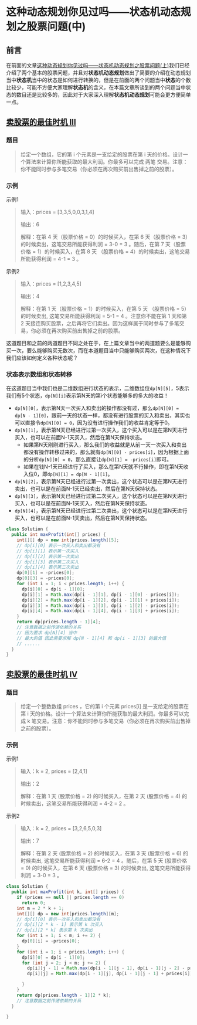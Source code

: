 # 这种动态规划你见过吗——状态机动态规划之股票问题(中)

## 前言

在前面的文章[这种动态规划你见过吗——状态机动态规划之股票问题(上)](https://mp.weixin.qq.com/s?__biz=Mzg3ODgyNDgwNg==&mid=2247485286&idx=1&sn=3d0a6a1c2e62ba770d8427c6dd732973&chksm=cf0c9b6ff87b1279d46c775001fd77b8e1437d4001a6c8a1ca8db090eadb4174af1058a1aadf&token=1125062744&lang=zh_CN#rd)我们已经介绍了两个基本的股票问题，并且对**状态机动态规划**做出了简要的介绍在动态规划当中**状态机**当中的状态是如何进行转换的，但是在前面的两个问题当中**状态**的个数比较少，可能不方便大家理解**状态机**的含义，在本篇文章所谈到的两个问题当中状态的数目还是比较多的，因此对于大家深入理解**状态机动态规划**可能会更方便简单一点。

## [卖股票的最佳时机 III](https://leetcode.cn/problems/best-time-to-buy-and-sell-stock-iii/)

### 题目

>给定一个数组，它的第 i 个元素是一支给定的股票在第 i 天的价格。设计一个算法来计算你所能获取的最大利润。你最多可以完成 两笔 交易。注意：你不能同时参与多笔交易（你必须在再次购买前出售掉之前的股票）。

### 示例

示例1

>输入：prices = [3,3,5,0,0,3,1,4]
>
>输出：6
>
>解释：在第 4 天（股票价格 = 0）的时候买入，在第 6 天（股票价格 = 3）的时候卖出，这笔交易所能获得利润 = 3-0 = 3 。随后，在第 7 天（股票价格 = 1）的时候买入，在第 8 天 （股票价格 = 4）的时候卖出，这笔交易所能获得利润 = 4-1 = 3 。

示例2

>输入：prices = [1,2,3,4,5]
>
>输出：4
>
>解释：在第 1 天（股票价格 = 1）的时候买入，在第 5 天 （股票价格 = 5）的时候卖出, 这笔交易所能获得利润 = 5-1 = 4 。注意你不能在第 1 天和第 2 天接连购买股票，之后再将它们卖出。因为这样属于同时参与了多笔交易，你必须在再次购买前出售掉之前的股票。

这道题目和之前的两道题目不同之处在于，在上篇文章当中的两道题要么是能够购买一次，要么能够购买无数次，而在本道题目当中只能够购买两次，在这种情况下我们应该如何定义各种状态呢？

### 状态表示数组和状态转移

在这道题目当中我们也是二维数组进行状态的表示，二维数组位`dp[N][5]`，5表示我们有5个状态，`dp[N][i]`表示第N天的第i个状态能够多的多大的收益！

- `dp[N][0]`，表示第N天一次买入和卖出的操作都没有过，那么`dp[N][0] = dp[N - 1][0]`，跟前一天的状态一样，都没有进行股票的买入和卖出，其实也可以直接令`dp[N][0] = 0`，因为没有进行操作我们的收益肯定等于0。
- `dp[N][1]`，表示第N天已经进行过第一次买入，这个买入可以是在第N天进行买入，也可以在前面N-1天买入，然后在第N天保持状态。
  - 如果第N天刚刚进行买入，那么我们的收益就是从前一天一次买入和卖出都没有操作转移过来的，那么就有`dp[N][0] - prices[i]`，因为根据上面的分析`dp[N][0] = 0`，那么直接让`dp[N][1] = -prices[i]`即可。
  - 如果在钱N-1天已经进行了买入，那么在第N天就不行操作，即在第N天收入位0，即`dp[N][1] = dp[N - 1][1]`。
- `dp[N][2]`，表示第N天已经进行过第一次卖出，这个状态可以是在第N天进行卖出，也可以是在前面N-1天已经卖出，然后在第N天保持状态。
- `dp[N][3]`，表示第N天已经进行过第二次买入，这个状态可以是在第N天进行买入，也可以是在前面N-1天买入，然后在第N天保持状态。
- `dp[N][4]`，表示第N天已经进行过第二次卖出，这个状态可以是在第N天进行买入，也可以是在前面N-1天卖出，然后在第N天保持状态。



```java
class Solution {
  public int maxProfit(int[] prices) {
    int[][] dp = new int[prices.length][5];
    // dp[i][0] 表示一次买入和卖出都没有
    // dp[i][1] 表示第一次买入
    // dp[i][2] 表示第一次卖出
    // dp[i][3] 表示第二次买入
    // dp[i][4] 表示第二次卖出
    dp[0][1] = -prices[0];
    dp[0][3] = -prices[0];
    for (int i = 1; i < prices.length; i++) {
      dp[i][0] = dp[i - 1][0];
      dp[i][1] = Math.max(dp[i - 1][1], dp[i - 1][0] - prices[i]);
      dp[i][2] = Math.max(dp[i - 1][2], dp[i - 1][1] + prices[i]);
      dp[i][3] = Math.max(dp[i - 1][3], dp[i - 1][2] - prices[i]);
      dp[i][4] = Math.max(dp[i - 1][4], dp[i - 1][3] + prices[i]);
    }
    return dp[prices.length - 1][4];
    // 注意数据之前传递依赖的关系
    // 因为要求 dp[N][4] 当中
    // 最大的值 因此需要求解 dp[N - 1][4] 和 dp[i - 1][3] 的最大值
    // ......
  }
}
```

## [卖股票的最佳时机 IV](https://leetcode.cn/problems/best-time-to-buy-and-sell-stock-iv/)

### 题目

>给定一个整数数组 prices ，它的第 i 个元素 prices[i] 是一支给定的股票在第 i 天的价格。设计一个算法来计算你所能获取的最大利润。你最多可以完成 k 笔交易。注意：你不能同时参与多笔交易（你必须在再次购买前出售掉之前的股票）。
>

### 示例

示例1

>输入：k = 2, prices = [2,4,1]
>
>输出：2
>
>解释：在第 1 天 (股票价格 = 2) 的时候买入，在第 2 天 (股票价格 = 4) 的时候卖出，这笔交易所能获得利润 = 4-2 = 2 。

示例2

>输入：k = 2, prices = [3,2,6,5,0,3]
>
>输出：7
>
>解释：在第 2 天 (股票价格 = 2) 的时候买入，在第 3 天 (股票价格 = 6) 的时候卖出, 这笔交易所能获得利润 = 6-2 = 4 。随后，在第 5 天 (股票价格 = 0) 的时候买入，在第 6 天 (股票价格 = 3) 的时候卖出, 这笔交易所能获得利润 = 3-0 = 3 。

```java
class Solution {
  public int maxProfit(int k, int[] prices) {
    if (prices == null || prices.length == 0)
      return 0;
    int m = 2 * k + 1;
    int[][] dp = new int[prices.length][m];
    // dp[i][0] 表示一次买入和卖出都没有
    // dp[i][2 * k - 1] 表示第 k 次买入
    // dp[i][2 * k] 表示第 k 次卖出
    for (int i = 1; i < m; i += 2) {
      dp[0][i] = -prices[0];
    }
    for (int i = 1; i < prices.length; i++) {
      dp[i][0] = dp[i - 1][0];
      for (int j = 2; j < m; j += 2) {
        dp[i][j - 1] = Math.max(dp[i - 1][j - 1], dp[i - 1][j - 2] - prices[i]);
        dp[i][j] = Math.max(dp[i - 1][j], dp[i - 1][j - 1] + prices[i]);

      }
    }
    return dp[prices.length - 1][2 * k];
    // 注意数据之前传递依赖的关系
  }

}
```

